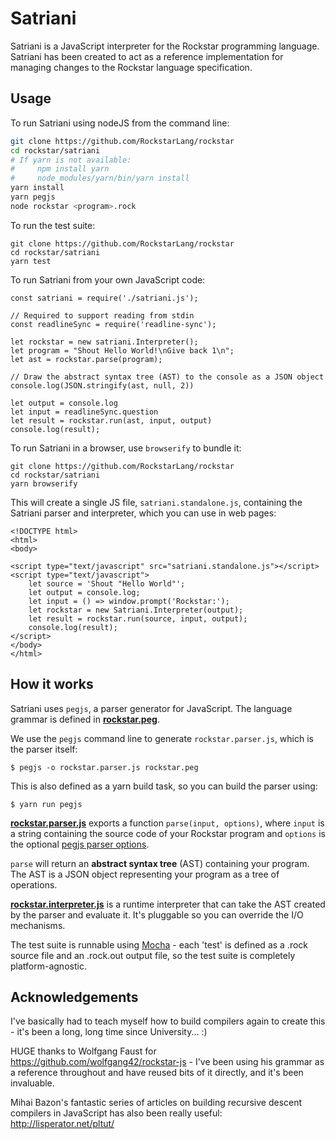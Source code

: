 # Satriani

Satriani is a JavaScript interpreter for the Rockstar programming language. Satriani has been created to act as a reference implementation for managing changes to the Rockstar language specification.

## Usage

To run Satriani using nodeJS from the command line:
```bash
git clone https://github.com/RockstarLang/rockstar 
cd rockstar/satriani
# If yarn is not available:
#     npm install yarn
#     node_modules/yarn/bin/yarn install
yarn install
yarn pegjs
node rockstar <program>.rock
```

To run the test suite:

```
git clone https://github.com/RockstarLang/rockstar 
cd rockstar/satriani
yarn test
```

To run Satriani from your own JavaScript code:

```
const satriani = require('./satriani.js');

// Required to support reading from stdin
const readlineSync = require('readline-sync');

let rockstar = new satriani.Interpreter();
let program = "Shout Hello World!\nGive back 1\n";
let ast = rockstar.parse(program);

// Draw the abstract syntax tree (AST) to the console as a JSON object
console.log(JSON.stringify(ast, null, 2))

let output = console.log
let input = readlineSync.question
let result = rockstar.run(ast, input, output)
console.log(result);
```

To run Satriani in a browser, use `browserify` to bundle it:

```
git clone https://github.com/RockstarLang/rockstar 
cd rockstar/satriani
yarn browserify
```

This will create a single JS file, `satriani.standalone.js`, containing the Satriani parser and interpreter, which
you can use in web pages:

```
<!DOCTYPE html>
<html>
<body>

<script type="text/javascript" src="satriani.standalone.js"></script>
<script type="text/javascript">
    let source = 'Shout "Hello World"';
    let output = console.log;
    let input = () => window.prompt('Rockstar:');
    let rockstar = new Satriani.Interpreter(output);
    let result = rockstar.run(source, input, output);
    console.log(result);
</script>
</body>
</html>
```
## How it works

Satriani uses `pegjs`, a parser generator for JavaScript. The language 
grammar is defined in **[rockstar.peg](rockstar.peg)**.

We use the `pegjs` command line to generate `rockstar.parser.js`, which is the parser itself:

```
$ pegjs -o rockstar.parser.js rockstar.peg
```

This is also defined as a yarn build task, so you can build the parser using:

```
$ yarn run pegjs
```

**[rockstar.parser.js](rockstar.parser.js)** exports a function `parse(input, options)`, where `input` 
is a string containing the source code of your Rockstar program and `options` is the 
optional [pegjs parser options](https://pegjs.org/documentation#using-the-parser).

`parse` will return an **abstract syntax tree** (AST) containing your program. The 
AST is a JSON object representing your program as a tree of operations.

**[rockstar.interpreter.js](satriani.interpreter.js)** is a runtime interpreter that can take the AST created by the parser and evaluate it. It's pluggable
so you can override the I/O mechanisms.

The test suite is runnable using [Mocha](https://mochajs.org/) - each 'test' is defined as a .rock source file and an .rock.out output file, so the test suite is completely platform-agnostic.

## Acknowledgements

I've basically had to teach myself how to build compilers again to create this - it's been a long, long time since University... :)

HUGE thanks to Wolfgang Faust for https://github.com/wolfgang42/rockstar-js - I've been using his grammar
as a reference throughout and have reused bits of it directly, and it's been invaluable.

Mihai Bazon's fantastic series of articles on building recursive descent compilers in JavaScript has also been
really useful: http://lisperator.net/pltut/








